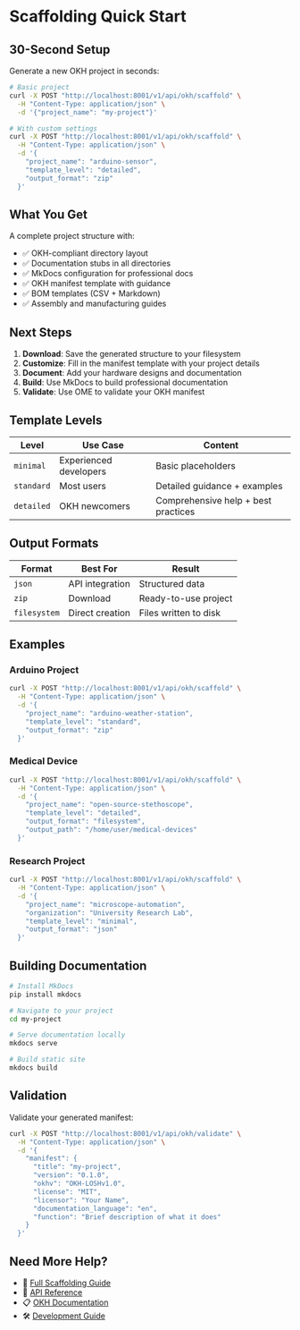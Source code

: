# Scaffolding Quick Start

## 30-Second Setup

Generate a new OKH project in seconds:

```bash
# Basic project
curl -X POST "http://localhost:8001/v1/api/okh/scaffold" \
  -H "Content-Type: application/json" \
  -d '{"project_name": "my-project"}'

# With custom settings
curl -X POST "http://localhost:8001/v1/api/okh/scaffold" \
  -H "Content-Type: application/json" \
  -d '{
    "project_name": "arduino-sensor",
    "template_level": "detailed",
    "output_format": "zip"
  }'
```

## What You Get

A complete project structure with:
- ✅ OKH-compliant directory layout
- ✅ Documentation stubs in all directories
- ✅ MkDocs configuration for professional docs
- ✅ OKH manifest template with guidance
- ✅ BOM templates (CSV + Markdown)
- ✅ Assembly and manufacturing guides

## Next Steps

1. **Download**: Save the generated structure to your filesystem
2. **Customize**: Fill in the manifest template with your project details
3. **Document**: Add your hardware designs and documentation
4. **Build**: Use MkDocs to build professional documentation
5. **Validate**: Use OME to validate your OKH manifest

## Template Levels

| Level | Use Case | Content |
|-------|----------|---------|
| `minimal` | Experienced developers | Basic placeholders |
| `standard` | Most users | Detailed guidance + examples |
| `detailed` | OKH newcomers | Comprehensive help + best practices |

## Output Formats

| Format | Best For | Result |
|--------|----------|--------|
| `json` | API integration | Structured data |
| `zip` | Download | Ready-to-use project |
| `filesystem` | Direct creation | Files written to disk |

## Examples

### Arduino Project
```bash
curl -X POST "http://localhost:8001/v1/api/okh/scaffold" \
  -H "Content-Type: application/json" \
  -d '{
    "project_name": "arduino-weather-station",
    "template_level": "standard",
    "output_format": "zip"
  }'
```

### Medical Device
```bash
curl -X POST "http://localhost:8001/v1/api/okh/scaffold" \
  -H "Content-Type: application/json" \
  -d '{
    "project_name": "open-source-stethoscope",
    "template_level": "detailed",
    "output_format": "filesystem",
    "output_path": "/home/user/medical-devices"
  }'
```

### Research Project
```bash
curl -X POST "http://localhost:8001/v1/api/okh/scaffold" \
  -H "Content-Type: application/json" \
  -d '{
    "project_name": "microscope-automation",
    "organization": "University Research Lab",
    "template_level": "minimal",
    "output_format": "json"
  }'
```

## Building Documentation

```bash
# Install MkDocs
pip install mkdocs

# Navigate to your project
cd my-project

# Serve documentation locally
mkdocs serve

# Build static site
mkdocs build
```

## Validation

Validate your generated manifest:

```bash
curl -X POST "http://localhost:8001/v1/api/okh/validate" \
  -H "Content-Type: application/json" \
  -d '{
    "manifest": {
      "title": "my-project",
      "version": "0.1.0",
      "okhv": "OKH-LOSHv1.0",
      "license": "MIT",
      "licensor": "Your Name",
      "documentation_language": "en",
      "function": "Brief description of what it does"
    }
  }'
```

## Need More Help?

- 📖 [Full Scaffolding Guide](index.md)
- 🔧 [API Reference](../api/routes.md)
- 📋 [OKH Documentation](../models/okh-docs.md)
- 🛠️ [Development Guide](../development/developer-guide.md)
